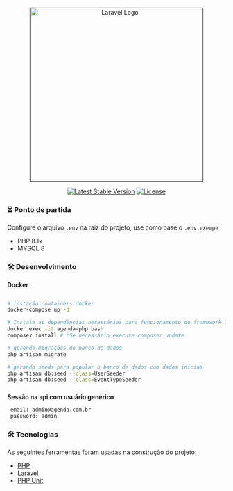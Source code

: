 <p align="center"><a href="" target="_blank"><img src="https://raw.githubusercontent.com/laravel/art/master/logo-lockup/5%20SVG/2%20CMYK/1%20Full%20Color/laravel-logolockup-cmyk-red.svg" width="400" alt="Laravel Logo"></a></p>

<p align="center">
<a href="https://packagist.org/packages/laravel/framework"><img src="https://img.shields.io/packagist/v/laravel/framework" alt="Latest Stable Version"></a>
<a href="https://packagist.org/packages/laravel/framework"><img src="https://img.shields.io/packagist/l/laravel/framework" alt="License"></a>
</p>

### ⏳ Ponto de partida

Configure o arquivo `.env` na raiz do projeto, use como base o `.env.exempe`

- PHP 8.1x
- MYSQL 8

### 🛠️ Desenvolvimento
**Docker**
```bash

# instação containers docker
docker-compose up -d

# Instale as dependências necessárias para funcionamento do framework laravel
docker exec -it agenda-php bash
composer install # *Se necessário execute composer update

# gerando migrações do banco de dados
php artisan migrate

# gerando seeds para popular o banco de dados com dados inicias
php artisan db:seed --class=UserSeeder
php artisan db:seed --class=EventTypeSeeder
```

### 
**Sessão na api com usuário genérico**
```bash
 email: admin@agenda.com.br
 password: admin
```

### 🛠 Tecnologias
As seguintes ferramentas foram usadas na construção do projeto:

- [PHP](https://www.php.net/)
- [Laravel](https://laravel.com/)
- [PHP Unit](https://phpunit.de/)

